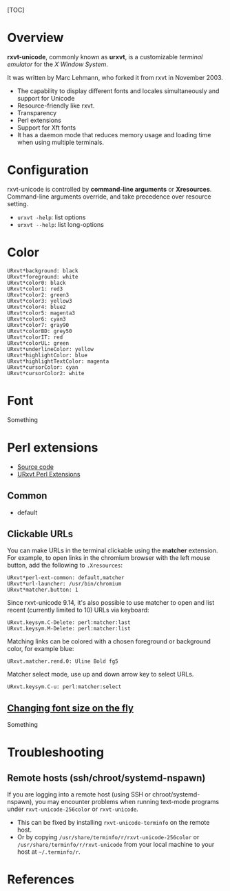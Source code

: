 [TOC]

# Overview

**rxvt-unicode**, commonly known as **urxvt**, is a customizable
*terminal emulator* for the *X Window System*.

It was written by Marc Lehmann, who forked it from rxvt in November
2003.

- The capability to display different fonts and locales simultaneously
  and support for Unicode
- Resource-friendly like rxvt.
- Transparency
- Perl extensions
- Support for Xft fonts
- It has a daemon mode that reduces memory usage and loading time when
  using multiple terminals.

# Configuration

rxvt-unicode is controlled by **command-line arguments** or
**Xresources**. Command-line arguments override, and take precedence
over resource setting.

- `urxvt -help`: list options
- `urxvt --help`: list long-options

# Color

```
URxvt*background: black
URxvt*foreground: white
URxvt*color0: black
URxvt*color1: red3
URxvt*color2: green3
URxvt*color3: yellow3
URxvt*color4: blue2
URxvt*color5: magenta3
URxvt*color6: cyan3
URxvt*color7: gray90
URxvt*colorBD: grey50
URxvt*colorIT: red
URxvt*colorUL: green
URxvt*underlineColor: yellow
URxvt*highlightColor: blue
URxvt*highlightTextColor: magenta
URxvt*cursorColor: cyan
URxvt*cursorColor2: white
```

# Font

Something

# Perl extensions

- [Source code](https://github.com/exg/rxvt-unicode/tree/master/src/perl)
- [URxvt Perl Extensions](http://jbl.web.cern.ch/jbl/doc/urxvt/)

## Common

- default

## Clickable URLs

You can make URLs in the terminal clickable using the **matcher**
extension. For example, to open links in the chromium browser with the
left mouse button, add the following to `.Xresources`:

	URxvt*perl-ext-common: default,matcher
	URxvt*url-launcher: /usr/bin/chromium
	URxvt*matcher.button: 1

Since rxvt-unicode 9.14, it's also possible to use matcher to open and
list recent (currently limited to 10) URLs via keyboard:

	URxvt.keysym.C-Delete: perl:matcher:last
	URxvt.keysym.M-Delete: perl:matcher:list

Matching links can be colored with a chosen foreground or background
color, for example blue:

	URxvt.matcher.rend.0: Uline Bold fg5

Matcher select mode, use up and down arrow key to select URLs.

	URxvt.keysym.C-u: perl:matcher:select

## [Changing font size on the fly](https://github.com/majutsushi/urxvt-font-size)

Something

# Troubleshooting

## Remote hosts (ssh/chroot/systemd-nspawn)

If you are logging into a remote host (using SSH or chroot/systemd-
nspawn), you may encounter problems when running text-mode programs
under `rxvt-unicode-256color` or `rxvt-unicode`.

- This can be fixed by installing `rxvt-unicode-terminfo` on the remote
  host.
- Or by copying `/usr/share/terminfo/r/rxvt-unicode-256color` or
  `/usr/share/terminfo/r/rxvt-unicode` from your local machine to your
  host at `~/.terminfo/r`.

# References

[wiki]: https://en.wikipedia.org/wiki/Rxvt-unicode
[awiki]: https://wiki.archlinux.org/index.php/Rxvt-unicode
[gwiki]: https://wiki.gentoo.org/wiki/Rxvt-unicode
